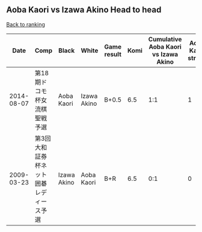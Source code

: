 ## Aoba Kaori vs Izawa Akino Head to head

[Back to ranking](../../index.md)




| **Date** | **Comp** | **Black** | **White** | **Game result** | **Komi** | **Cumulative Aoba Kaori vs Izawa Akino** | **Aoba Kaori streak** | **Izawa Akino streak** | 
| --- | --- | --- | --- | --- | --- | --- | --- | --- |
| 2014-08-07 | 第18期ドコモ杯女流棋聖戦予選 | Aoba Kaori | Izawa Akino | B+0.5 | 6.5 | 1:1 | 1 | 0 | 
| 2009-03-23 | 第3回大和証券杯ネット囲碁レディース予選 | Izawa Akino | Aoba Kaori | B+R | 6.5 | 0:1 | 0 | 1 |




